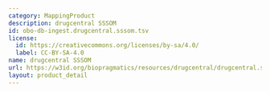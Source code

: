 ```yaml
---
category: MappingProduct
description: drugcentral SSSOM
id: obo-db-ingest.drugcentral.sssom.tsv
license:
  id: https://creativecommons.org/licenses/by-sa/4.0/
  label: CC-BY-SA-4.0
name: drugcentral SSSOM
url: https://w3id.org/biopragmatics/resources/drugcentral/drugcentral.sssom.tsv
layout: product_detail
---
```

